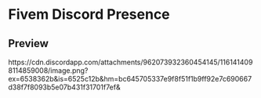 <html>
  <head>
  </head>
  <body>
    <h1>Fivem Discord Presence</h1>
    <h2>Preview</h2>
    <p>https://cdn.discordapp.com/attachments/962073932360454145/1161414098114859008/image.png?ex=6538362b&is=6525c12b&hm=bc645705337e9f8f51f1b9ff92e7c690667d38f7f8093b5e07b431f31701f7ef&</p>
  </body>
</html>
